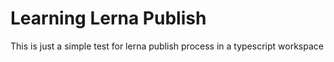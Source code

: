 # Learning Lerna Publish
This is just a simple test for lerna publish process in a typescript workspace